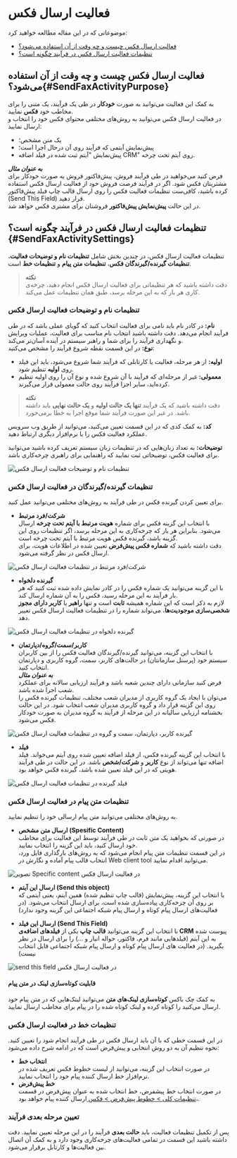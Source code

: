 # فعالیت ارسال فکس 
موضوعاتی که در این مقاله مطالعه خواهید کرد:
- [فعالیت ارسال فکس چیست و چه وقت از آن استفاده می‌شود؟](#SendFaxActivityPurpose)
- [تنظیمات فعالیت ارسال فکس در فرآیند چگونه است؟](#SendFaxActivitySettings)

## فعالیت ارسال فکس چیست و چه وقت از آن استفاده می‌شود؟{#SendFaxActivityPurpose}
به کمک این فعالیت می‌توانید به صورت **خودکار** در طی یک فرآیند، یک متنی را برای مخاطب خود **فکس** نمایید.<br>
در فعالیت ارسال فکس می‌توانید به روش‌های مختلفی محتوای فکس خود را انتخاب و ارسال نمایید:
- یک متن مشخص؛
- پیش‌نمایش آیتمی که فرآیند روی آن درحال اجرا است؛
- پیش‌نمایش "آیتم ثبت شده در فیلد اضافه CRM" روی آیتم تحت چرخه.

***به عنوان مثال***<br>
فرض کنید می‌خواهید در طی فرآیند فروش، پیش‌فاکتور فروش به صورت خودکار برای مشتریتان فکس شود. اگر در فرآیند فرصت فروش خود از فعالیت ارسال فکس استفاده کرده باشید، کافی‌ست تنظیمات فعالیت فکس را روی ارسال قالب چاپ فیلد پیش‌فاکتور (Send This Field) قرار دهید.<br>
در این حالت **پیش‌نمایش پیش‌فاکتور** فروشتان برای مشتری فکس خواهد شد.

## تنظیمات فعالیت ارسال فکس در فرآیند چگونه است؟{#SendFaxActivitySettings}
تنظیمات فعالیت ارسال فکس، در چندین بخش شامل **تنظیمات نام و توضیحات فعالیت**، **تنظیمات گیرنده/گیرندگان فکس**،  **تنظیمات متن پیام** و **تنظیمات خط** است.<br>

> **نکته**<br>
> دقت داشته باشید که هر تنظیماتی برای فعالیت ارسال فکس انجام دهید، چرخه‌ی کاری هر بار که به این مرحله برسد، طبق همان تنظیمات عمل می‌کند.

### تنظیمات نام و توضیحات فعالیت ارسال فکس
**نام:** در کادر نام باید نامی برای فعالیت انتخاب کنید که گویای عملی باشد که در طی فرآیند انجام می‌دهد. دقت داشته باشید انتخاب نام مناسب برای فعالیت، عملیات ویرایش و نگهداری فرآیند را برای شما و راهبر سیستم در آینده آسان‌تر می‌کند.<br>
**نوع:** در این قسمت نقطه شروع فرآیند را مشخص می‌کنید:
- **اولیه:** از هر مرحله، فعالیت یا کارتابلی که فرآیند شما شروع می‌شود، باید این فیلد روی **اولیه** تنظیم شود. 
- **معمولی:** غیر از مرحله‌ای که فرآیند با آن شروع شده و نوع آن را روی اولیه تنظیم کرده‌اید، سایر اجزا فرآیند روی حالت معمولی قرار می‌گیرند.

> **نکته**<br>
> دقت داشته باشید که یک فرآیند **تنها یک حالت اولیه** و **یک حالت نهایی** باید داشته باشد. در غیر این صورت فرآیند شما موقع اجرا به خطا برمی‌خورد.

**کد:** به کمک کدی که در این قسمت تعیین می‌کنید، می‌توانید از طریق وب سرویس عملکرد فعالیت فکس را با نرم‌افزار دیگری ارتباط دهید.

**توضیحات:** به تعداد زبان‌هایی که در تنظیمات زبان سیستم تعریف کرده باشید می‌توانید برای فعالیت فکس، توضیحاتی ثبت نمایید که راهنمایی برای راهبری چرخه‌کاری باشد.

![تنظیمات نام و توضیحات فعالیت ارسال فکس](./Images/Send-fax-activity-set-name_2.7.5.jpg)

### تنظیمات گیرنده/گیرندگان در فعالیت ارسال فکس
برای تعیین کردن گیرنده فکس در طی فرآیند به روش‌های مختلفی می‌توانید عمل کنید. 
- **شرکت/فرد مرتبط**<br>
   با انتخاب این گزینه فکس برای شماره **هویت مرتبط با آیتم تحت چرخه** ارسال می‌شود. بنابراین هر بار که چرخه‌کاری به این مرحله برسد، اگر تنظیمات روی این گزینه باشد، گیرنده فکس هویت مرتبط با آیتم تحت چرخه است.<br>
    دقت داشته باشید که **شماره فکس پیش‌فرض** تعیین شده در اطلاعات هویت، برای ارسال فکس در نظر گرفته می‌شود.

![شرکت/فرد مرتبط در تنظیمات فعالیت ارسال فکس](./Images/Related-contact_2.7.5.jpg)

- **گیرنده دلخواه**<br>
   با این گزینه می‌توانید یک شماره فکس را در کادر نمایش داده شده ثبت کنید که هر بار فرآیند به این مرحله رسید، فکس را به آن شماره ارسال کند. <br>
   لازم به ذکر است که این شماره همیشه **ثابت** است و تنها **راهبر** یا **کاربر دارای مجوز شخصی‌سازی موجودیت‌ها**، می‌تواند شماره را در تنظیمات فعالیت ارسال فکس تغییر دهد.

![گیرنده دلخواه در تنظیمات فعالیت ارسال فکس](./Images/Preffered-contact-send-message-activities_2.7.5.jpg)

- **کاربر/سمت/گروه/دپارتمان**<br>
   با انتخاب این گزینه، می‌توانید گیرنده/گیرندگان فعالیت فکس را از بین کاربران سیستم خود (پرسنل سازمانتان) در حالت‌های کاربر، سمت، گروه کاربری و دپارتمان انتخاب کنید.<br>
   ***به عنوان مثال***<br>
   فرض کنید سازمانی دارای چندین شعبه باشد و فرآیند ارزیابی سالانه‌ برای عملکرد شعب اجرا شده باشد.<br> می‌توان با ایجاد یک گروه کاربری از مدیران شعب مختلف، تنظیمات گیرنده فکس را روی این گزینه قرار داد و گروه کاربری مدیران شعب انتخاب شود. در این حالت بخشنامه ارزیابی سالیانه در این مرحله از فرآیند به گروه مدیران به صورت خودکار فکس می‌شود. 

![گیرنده کاربر، دپارتمان، سمت و گروه در تنظیمات فعالیت ارسال فکس](./Images/User-Department-Group-Send-message-activities_2.7.5.jpg)

- **فیلد**<br>
   با انتخاب این گزینه گیرنده فکس، از فیلد اضافه تعیین شده روی آیتم می‌خواند. فیلد اضافه تنها می‌تواند از نوع **کاربر** و **شرکت/شخص** باشد. در این حالت در طی فرآیند هویتی که در این فیلد تعیین شده باشد، گیرنده فکس خواهد بود. 

![فیلد گیرنده در تنظیمات فعالیت ارسال فکس](./Images/field-of-contact-in-send-message-activities_2.7.5.jpg)

### تنظیمات متن پیام در فعالیت ارسال فکس
به روش‌های مختلفی می‌توانید متن پیام ارسالی خود را تنظیم نمایید.
- **ارسال متن مشخص (Spesific Content)**<br>
   در صورتی که بخواهید یک متن ثابت در طی فرآیند توسط این فعالیت برای مخاطب خود ارسال کنید، باید این گزینه را انتخاب نمایید. <br>
   در این قسمت تنظیمات متن پیام انجام می‌شود که به روش‌های بارگذاری فایل ورد، انتخاب قالب پیام آماده و نگارش در Web client tool می‌توانید اقدام نمایید.

![تصویر Specific content در فعالیت ارسال فکس](./Images/send-specific-content-in-fax-activity_2.7.5.jpg)

- **ارسال این آیتم (Send this object)**<br>
   با انتخاب این گزینه، پیش‌نمایش (قالب چاپ تنظیم شده) همین آیتم، یعنی آیتمی که بر روی آن چرخه‌کاری پیاده‌سازی شده است، برای ارسال انتخاب می‌شود. (در فعالیت‌های ارسال پیام کوتاه و ارسال پیام شبکه اجتماعی این گزینه وجود ندارد)

- **ارسال این فیلد (Send This Field)**<br>
   با انتخاب این گزینه می‌توانید **قالب چاپ** یکی از **فیلدهای اضافه‌ی CRM** پیوست شده به این آیتم (فیلدهایی مانند فرم، فاکتور، حواله انبار و ...) را برای ارسال در نظر بگیرید. (در فعالیت های ارسال پیام کوتاه و ارسال پیام شبکه اجتماعی قابل انتخاب نیست)
   
![send this field در فعالیت ارسال فکس](./Images/Send-this-field-in-fax-activity_2.7.5.jpg)

#### قابلیت کوتاه‌سازی لینک در متن پیام
به کمک چک باکس **کوتاه‌سازی لینک‌های متن** می‌توانید لینک‌هایی که در متن پیام خود ارسال می‌کنید را کوتاه کرده و لینک کوتاه شده را در پیام برای مخاطب ارسال نمایید.<br>

### تنظیمات خط در فعالیت ارسال فکس
در این قسمت خطی که با آن باید ارسال فکس در طی فرآیند انجام شود را تعیین کنید. نحوه تنظیم آن به دو روش انتخابی و پیش‌فرض است که در ادامه شرح داده می‌شود:
- **انتخاب خط**<br>
   در صورت انتخاب این گزینه، می‌توانید از لیست خطوط فکس تعریف شده در نرم‌افزار خط ارسال کننده پیام خود را انتخاب نمایید.
- **خط پیش‌فرض**<br>
   در صورت انتخاب خط پیشفرض، خط انتخاب شده به عنوان پیش‌فرض در قسمت[ تنظیمات کلی > خطوط پیش‌فرض > فکس ](https://github.com/1stco/PayamGostarDocs/blob/master/Help/Settings/General-settings/Default-lines/Default-lines.md)ارسال کننده پیام خواهد بود،.

### تعیین مرحله بعدی فرآیند
پس از تکمیل تنظیمات فعالیت، باید **حالت بعدی** فرآیند را در این مرحله تعیین نمایید. دقت داشته باشید این قسمت در تمامی فعالیت‌های چرخه‌کاری وجود دارد و به کمک آن اتصال بین فعالیت‌ها و کارتابل برقرار می‌شود.